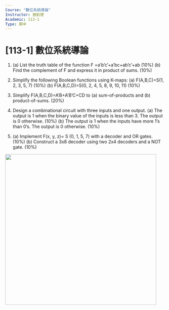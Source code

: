 ```yaml
---
Course: "數位系統導論"
Instructor: 施釗德
Academic: 113-1
Type: 期中
---
```


# [113-1] 數位系統導論

1. (a) List the truth table of the function F =a’b’c’+a’bc+ab’c’+ab (10%)
(b) Find the complement of F and express it in product of sums. (10%)

2. Simplify the following Boolean functions using K-maps:
(a) F(A,B,C)=S(1, 2, 3, 5, 7)  (10%)
(b) F(A,B,C,D)=S(0, 2, 4, 5, 8, 9, 10, 11)  (10%)

3. Simplify F(A,B,C,D)=A’B+A’B’C+CD to (a) sum-of-products and (b) product-of-sums. (20%)

4. Design a combinational circuit with three inputs and one output.
(a) The output is 1 when the binary value of the inputs is less than 3. The output is 0 otherwise. (10%)
(b) The output is 1 when the inputs have more 1’s than 0’s. The output is 0 otherwise. (10%)

5. (a) Implement F(x, y, z)= S (0, 1, 5, 7) with a decoder and OR gates. (10%)
(b) Construct a 3x8 decoder using two 2x4 decoders and a NOT gate. (10%)

<img width="477" src="https://github.com/user-attachments/assets/1b5f106b-30a7-4139-aae1-022b9734bca9" />
